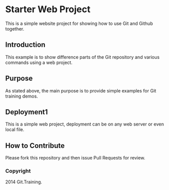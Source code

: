 # Starter Web Project

This is a simple website project for
showing how to use Git and Github together.

## Introduction

This example is to show difference parts of the Git
repository and various commands using a web project.

## Purpose

As stated above, the main purpose is to provide
simple examples for Git training demos.

## Deployment1

This is a simple web project, deployment
can be on any web server or even local file.

## How to Contribute

Please fork this repository and then issue Pull Requests for review.

### Copyright

2014 Git.Training.

